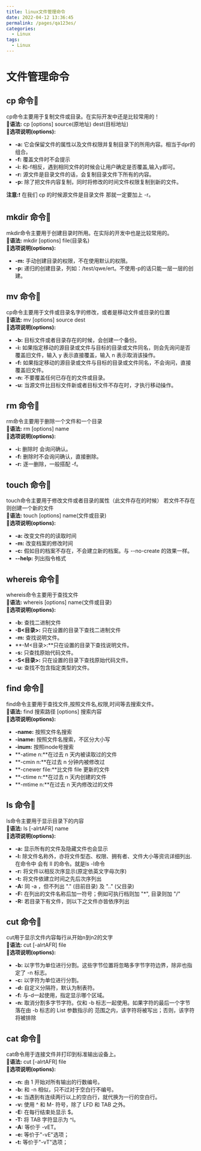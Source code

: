 ```yaml
---
title: linux文件管理命令
date: 2022-04-12 13:36:45
permalink: /pages/qa123es/
categories:
  - Linux
tags:
  - Linux
---
```


# 文件管理命令

## cp 命令💖
cp命令主要用于复制文件或目录。在实际开发中还是比较常用的！<br/>
🔑**语法:** cp [options] source(原地址) dest(目标地址) <br/>
🔑**选项说明(options):** <br/>
+ **-a:** 它会保留文件的属性以及文件权限并复制目录下的所用内容。相当于dpr的组合。
+ **-f:** 覆盖文件时不会提示
+ **-i:** 和-f相反，遇到相同文件的时候会让用户确定是否覆盖,输入y即可。
+ **-r:** 源文件是目录文件的话，会复制目录文件下所有的内容。
+ **-p:** 除了把文件内容复制，同时将修改的时间文件权限复制到新的文件。

 **注意:**❗️ 在我们 cp 的时候源文件是目录文件 那就一定要加上 -r。

 ## mkdir 命令💖

 mkdir命令主要用于创建目录时所用。在实际的开发中也是比较常用的。<br/>
 🔑**语法:** mkdir [options] file(目录名) <br/>
🔑**选项说明(options):** <br/>
+ **-m:** 手动创建目录的权限，不在使用默认的权限。
+ **-p:** 递归的创建目录，列如：/test/qwe/ert。不使用-p的话只能一层一层的创建。

## mv 命令💖
cp命令主要用于文件或目录名字的修改，或者是移动文件或目录的位置<br/>
🔑**语法:** mv [options] source dest<br/>
🔑**选项说明(options):** <br/>
+ **-b:** 目标文件或者目录存在的时候，会创建一个备份。
+ **-i:** 如果指定移动的源目录或文件与目标的目录或文件同名，则会先询问是否覆盖旧文件，输入 y 表示直接覆盖，输入 n 表示取消该操作。
+ **-f:** 如果指定移动的源目录或文件与目标的目录或文件同名，不会询问，直接覆盖旧文件。
+ **-n:** 不要覆盖任何已存在的文件或目录。
+ **-u:** 当源文件比目标文件新或者目标文件不存在时，才执行移动操作。

## rm 命令💖
rm命令主要用于删除一个文件和一个目录<br/>
🔑**语法:** rm [options] name<br/>
🔑**选项说明(options):** <br/>
+ **-i:** 删除时 会询问确认。
+ **-f:** 删除时不会询问确认，直接删除。
+ **-r:** 逐一删除，一般搭配 -f。

## touch 命令💖
touch命令主要用于修改文件或者目录的属性（此文件存在的时候） 若文件不存在则创建一个新的文件<br/>
🔑**语法:** touch [options] name(文件或目录)<br/>
🔑**选项说明(options):** <br/>
+ **-a:** 改变文件的的读取时间
+ **-m:** 改变档案的修改时间
+ **-c:**  假如目的档案不存在，不会建立新的档案。与 --no-create 的效果一样。
+ **--help:** 列出指令格式

## whereis 命令💖
whereis命令主要用于查找文件<br/>
🔑**语法:** whereis [options] name(文件或目录)<br/>
🔑**选项说明(options):** <br/>
+ **-b:** 查找二进制文件  
+ **-B<目录>:** 只在设置的目录下查找二进制文件
+ **-m:** 查找说明文件。
+ **-M<目录>:**只在设置的目录下查找说明文件。
+ **-s:** 只查找原始代码文件。
+ **-S<目录>:** 只在设置的目录下查找原始代码文件。
+ **-u:** 查找不包含指定类型的文件。

## find 命令💖
find命令主要用于查找文件,按照文件名,权限,时间等去搜索文件。<br/>
🔑**语法:** find 搜索路径 [options] 搜索内容<br/>
🔑**选项说明(options):** <br/>
+ **-name:** 按照文件名搜索
+ **-iname:** 按照文件名搜索，不区分大小写
+ **-inum:** 按照inode号搜索
+ **-atime n:**在过去 n 天内被读取过的文件
+ **-cmin n:**在过去 n 分钟内被修改过
+ **-cnewer file:**比文件 file 更新的文件
+ **-ctime n:**在过去 n 天内创建的文件
+ **-mtime n:**在过去 n 天内修改过的文件

## ls 命令💖
ls命令主要用于显示目录下的内容<br/>
🔑**语法:** ls [-alrtAFR] name<br/>
🔑**选项说明(options):** <br/>
+ **-a:** 显示所有的文件及隐藏文件也会显示
+ **-l:** 除文件名称外，亦将文件型态、权限、拥有者、文件大小等资讯详细列出.在命令中 会有 ll 的命令。就是ls -l命令
+ **-r:** 将文件以相反次序显示(原定依英文字母次序)
+ **-t:** 将文件依建立时间之先后次序列出
+ **-A:** 同 -a ，但不列出 "." (目前目录) 及 ".." (父目录)
+ **-F:** 在列出的文件名称后加一符号；例如可执行档则加 "*", 目录则加 "/"
+ **-R:** 若目录下有文件，则以下之文件亦皆依序列出

## cut 命令💖
cut用于显示文件内容每行从开始n到n2的文字<br/>
🔑**语法:** cut [-alrtAFR] file<br/>
🔑**选项说明(options):** <br/>
+ **-b:** 以字节为单位进行分割。这些字节位置将忽略多字节字符边界，除非也指定了 -n 标志。
+ **-c:** 以字符为单位进行分割。
+ **-d:** 自定义分隔符，默认为制表符。
+ **-f:** 与-d一起使用，指定显示哪个区域。
+ **-n:** 取消分割多字节字符。仅和 -b 标志一起使用。如果字符的最后一个字节落在由 -b 标志的 List 参数指示的
范围之内，该字符将被写出；否则，该字符将被排除

## cat 命令💖
cat命令用于连接文件并打印到标准输出设备上。<br/>
🔑**语法:** cut [-alrtAFR] file<br/>
🔑**选项说明(options):** <br/>
+ **-n:** 由 1 开始对所有输出的行数编号。
+ **-b:** 和 -n 相似，只不过对于空白行不编号。
+ **-s:** 当遇到有连续两行以上的空白行，就代换为一行的空白行。
+ **-v:** 使用 ^ 和 M- 符号，除了 LFD 和 TAB 之外。
+ **-E:** 在每行结束处显示 $。
+ **-T:** 将 TAB 字符显示为 ^I。
+ **-A:** 等价于 -vET。
+ **-e:** 等价于"-vE"选项；
+ **-t:** 等价于"-vT"选项；
